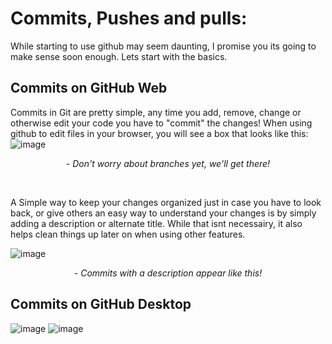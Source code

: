 # Commits, Pushes and pulls:

While starting to use github may seem daunting, I promise you its going to make sense soon enough. Lets start with the basics. 

## Commits on GitHub Web
Commits in Git are pretty simple, any time you add, remove, change or otherwise edit your code you have to "commit" the changes! When using github to edit files in your browser, you will see a box that looks like this:
![image](https://user-images.githubusercontent.com/61284764/156105699-0c8d2cca-66aa-4bbe-ae62-2c8320d497b8.png)
<p align = "center"> <i>- Don't worry about branches yet, we'll get there! </i></p>
<br>

 A Simple way to keep your changes organized just in case you have to look back, or give others an easy way to understand your changes is by simply adding a description or alternate title. While that isnt necessairy, it also helps clean things up later on when using other features.
 
 ![image](https://user-images.githubusercontent.com/61284764/156107503-4a0203ea-7deb-40e6-aa1d-e64bfa7d0329.png)
 <p align = "center"> <i>- Commits with a description appear like this! </i></p>

## Commits on GitHub Desktop
![image](https://user-images.githubusercontent.com/61284764/156910463-f4bc12ce-ea4d-489c-9194-a537fc2c5e72.png)
![image](https://user-images.githubusercontent.com/61284764/156910647-6efc8026-b8b7-4cf7-9052-d0e3e1d7abd6.png)


